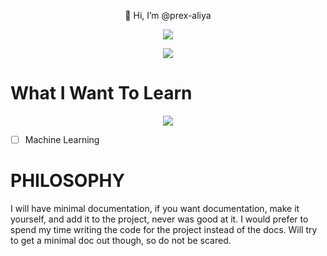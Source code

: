 <p align="center">
  👋 Hi, I’m @prex-aliya<br/>
  
  <p align="center">
   <a href="https://streak-stats.demolab.com">
    <img src="https://streak-stats.demolab.com?user=prex-aliya&theme=transparent&hide_border=true&border_radius=50&date_format=j%20M%5B%20Y%5D" />
   </a>
  </p>

</p>
  
<p align="center">
  <a href="https://skillicons.dev">
   <img src="https://skillicons.dev/icons?i=linux,md,latex,github,git,bash,c,rust,go,lua,html,css,neovim,bsd,vim,regex,py&perline=9" />
  </a>
</p>


# What I Want To Learn

<p align="center">
 <a href="https://skillicons.dev">
  <img src="https://skillicons.dev/icons?i=nim,ipfs,emacs,clojure,fediverse,fortran,githubactions,misskey,pytorch,wasm&perline=9" />
 </a>
</p>

- [ ] Machine Learning


# PHILOSOPHY

I will have minimal documentation, if you want documentation, make it yourself,
and add it to the project, never was good at it. I would prefer to spend my time
writing the code for the project instead of the docs. Will try to get a minimal
doc out though, so do not be scared.
